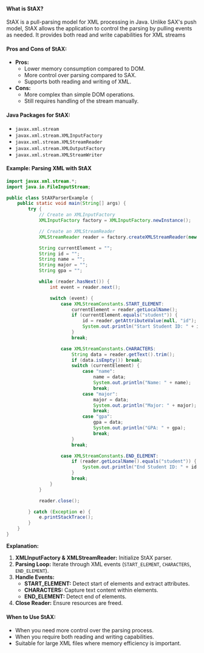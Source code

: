 #### **What is StAX?**
StAX is a pull-parsing model for XML processing in Java. Unlike SAX's push model, StAX allows the application to control the parsing by pulling events as needed. It provides both read and write capabilities for XML streams

#### **Pros and Cons of StAX:**
- **Pros:**
    - Lower memory consumption compared to DOM.
    - More control over parsing compared to SAX.
    - Supports both reading and writing of XML.
- **Cons:**
    - More complex than simple DOM operations.
    - Still requires handling of the stream manually.
#### **Java Packages for StAX:**
- `javax.xml.stream`
- `javax.xml.stream.XMLInputFactory`
- `javax.xml.stream.XMLStreamReader`
- `javax.xml.stream.XMLOutputFactory`
- `javax.xml.stream.XMLStreamWriter`
#### **Example: Parsing XML with StAX**
```Java
import javax.xml.stream.*;
import java.io.FileInputStream;

public class StAXParserExample {
    public static void main(String[] args) {
        try {
            // Create an XMLInputFactory
            XMLInputFactory factory = XMLInputFactory.newInstance();

            // Create an XMLStreamReader
            XMLStreamReader reader = factory.createXMLStreamReader(new FileInputStream("students.xml"));

            String currentElement = "";
            String id = "";
            String name = "";
            String major = "";
            String gpa = "";

            while (reader.hasNext()) {
                int event = reader.next();

                switch (event) {
                    case XMLStreamConstants.START_ELEMENT:
                        currentElement = reader.getLocalName();
                        if (currentElement.equals("student")) {
                            id = reader.getAttributeValue(null, "id");
                            System.out.println("Start Student ID: " + id);
                        }
                        break;

                    case XMLStreamConstants.CHARACTERS:
                        String data = reader.getText().trim();
                        if (data.isEmpty()) break;
                        switch (currentElement) {
                            case "name":
                                name = data;
                                System.out.println("Name: " + name);
                                break;
                            case "major":
                                major = data;
                                System.out.println("Major: " + major);
                                break;
                            case "gpa":
                                gpa = data;
                                System.out.println("GPA: " + gpa);
                                break;
                        }
                        break;

                    case XMLStreamConstants.END_ELEMENT:
                        if (reader.getLocalName().equals("student")) {
                            System.out.println("End Student ID: " + id + "\n");
                        }
                        break;
                }
            }

            reader.close();

        } catch (Exception e) {
            e.printStackTrace();
        }
    }
}
```
**Explanation:**
1. **XMLInputFactory & XMLStreamReader:** Initialize StAX parser.
2. **Parsing Loop:** Iterate through XML events (`START_ELEMENT`, `CHARACTERS`, `END_ELEMENT`).
3. **Handle Events:**
    - **START_ELEMENT:** Detect start of elements and extract attributes.
    - **CHARACTERS:** Capture text content within elements.
    - **END_ELEMENT:** Detect end of elements.
4. **Close Reader:** Ensure resources are freed.

#### **When to Use StAX:**
- When you need more control over the parsing process.
- When you require both reading and writing capabilities.
- Suitable for large XML files where memory efficiency is important.